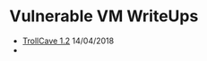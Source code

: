 # Vulnerable VM WriteUps

* [TrollCave 1.2](https://github.com/ofasgard/VulnVMWriteUps/blob/master/TrollCave.md) 14/04/2018
*

